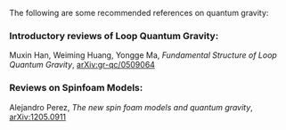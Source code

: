 The following are some recommended references on quantum gravity:

### Introductory reviews of Loop Quantum Gravity:

Muxin Han, Weiming Huang, Yongge Ma, _Fundamental Structure of Loop Quantum Gravity_, [arXiv:gr-qc/0509064](https://arxiv.org/abs/gr-qc/0509064)


### Reviews on Spinfoam Models:

Alejandro Perez, _The new spin foam models and quantum gravity_, [arXiv:1205.0911](https://arxiv.org/abs/1205.0911)
